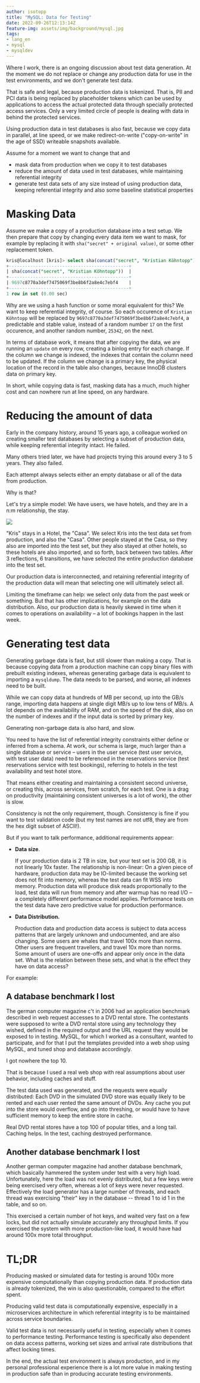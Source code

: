 ```yaml
---
author: isotopp
title: "MySQL: Data for Testing"
date: 2022-09-26T12:13:14Z
feature-img: assets/img/background/mysql.jpg
tags:
- lang_en
- mysql
- mysqldev
---
```


Where I work, there is an ongoing discussion about test data generation.
At the moment we do not replace or change any production data for use in the test environments, and we don't generate test data.

That is safe and legal, because production data is tokenized.
That is, PII and PCI data is being replaced by placeholder tokens which can be used by applications to access the actual protected data through specially protected access services.
Only a very limited circle of people is dealing with data in behind the protected services.

Using production data in test databases is also fast, because we copy data in parallel, at line speed, or we make redirect-on-write ("copy-on-write" in the age of SSD) writeable snapshots available.

Assume for a moment we want to change that and

- mask data from production when we copy it to test databases
- reduce the amount of data used in test databases, while maintaining referential integrity
- generate test data sets of any size instead of using production data, keeping referential integrity and also some baseline statistical properties

# Masking Data

Assume we make a copy of a production database into a test setup.
We then prepare that copy by changing every data item we want to mask, for example by replacing it with `sha("secret" + original value)`, or some other replacement token.

```sql
kris@localhost [kris]> select sha(concat("secret", "Kristian Köhntopp"));
+---------------------------------------------+
| sha(concat("secret", "Kristian Köhntopp"))  |
+---------------------------------------------+
| 9697c8770a3def7475069f3be8b6f2a8e4c7ebf4    |
+---------------------------------------------+
1 row in set (0.00 sec)
```

Why are we using a hash function or some moral equivalent for this? 
We want to keep referential integrity, of course. 
So each occurence of `Kristian Köhntopp` will be replaced by `9697c8770a3def7475069f3be8b6f2a8e4c7ebf4`, a predictable and stable value, instead of a random number `17` on the first occurence, and another random number, `25342`, on the next.

In terms of database work, it means that after copying the data, we are running an `update` on every row, creating a binlog entry for each change.
If the column we change is indexed, the indexes that contain the column need to be updated.
If the column we change is a primary key, the physical location of the record in the table also changes, because InnoDB clusters data on primary key.

In short, while copying data is fast, masking data has a much, much higher cost and can nowhere run at line speed, on any hardware.

# Reducing the amount of data

Early in the company history, around 15 years ago, a colleague worked on creating smaller test databases by selecting a subset of production data, while keeping referential integrity intact.
He failed.

Many others tried later, we have had projects trying this around every 3 to 5 years. 
They also failed.

Each attempt always selects either an empty database or all of the data from production.

Why is that?

Let's try a simple model: 
We have users, we have hotels, and they are in a n:m relationship, the stay.

![](/uploads/2022/09/test-data-01.jpg)

"Kris" stays in a Hotel, the "Casa".
We select Kris into the test data set from production, and also the "Casa".
Other people stayed at the Casa, so they also are imported into the test set, but they also stayed at other hotels, so these hotels are also imported, and so forth, back between two tables.
After 3 reflections, 6 transitions, we have selected the entire production database into the test set.

Our production data is interconnected, and retaining referential integrity of the production data will mean that selecting one will ultimately select all.

Limiting the timeframe can help:
we select only data from the past week or something.
But that has other implications, for example on the data distribution. 
Also, our production data is heavily skewed in time when it comes to operations on availability – a lot of bookings happen in the last week.

# Generating test data

Generating garbage data is fast, but still slower than making a copy.
That is because copying data from a production machine can copy binary files with prebuilt existing indexes, whereas generating garbage data is equivalent to importing a `mysqldump`.
The data needs to be parsed, and worse, all indexes need to be built.

While we can copy data at hundreds of MB per second, up into the GB/s range, importing data happens at single digit MB/s up to low tens of MB/s.
A lot depends on the availability of RAM, and on the speed of the disk, also on the number of indexes and if the input data is sorted by primary key.

Generating non-garbage data is also hard, and slow.

You need to have the list of referential integrity constraints either define or inferred from a schema. 
At work, our schema is large, much larger than a single database or service – users in the user service (test user service, with test user data) need to be referenced in the reservations service (test reservations service with test bookings), referring to hotels in the test availability and test hotel store.

That means either creating and maintaining a consistent second universe, or creating this, across services, from scratch, for each test.
One is a drag on productivity (maintaining consistent universes is a lot of work), the other is slow.

Consistency is not the only requirement, though.
Consistency is fine if you want to test validation code (but my test names are not utf8, they are from the hex digit subset of ASCII!).

But if you want to talk performance, additional requirements appear:

- **Data size**.

  If your production data is 2 TB in size, but your test set is 200 GB, it is not linearly 10x faster. 
  The relationship is non-linear: On a given piece of hardware, production data may be IO-limited because the working set does not fit into memory, whereas the test data can fit WSS into memory. 
  Production data will produce disk reads proportionally to the load, test data will run from memory and after warmup has no read I/O – a completely different performance model applies. 
  Performance tests on the test data have zero predictive value for production performance.
- **Data Distribution.**

  Production data and production data access is subject to data access patterns that are largely unknown and undocumented, and are also changing. 
  Some users are whales that travel 100x more than norms. 
  Other users are frequent travellers, and travel 10x more than norms. 
  Some amount of users are one-offs and appear only once in the data set. 
  What is the relation between these sets, and what is the effect they have on data access? 

For example:

## A database benchmark I lost

The german computer magazine c't in 2006 had an application benchmark described in web request accesses to a DVD rental store. 
The contestants were supposed to write a DVD rental store using any technology they wished, defined in the required output and the URL request they would be exposed to in testing. 
MySQL, for which I worked as a consultant, wanted to participate, and for that I put the templates provided into a web shop using MySQL, and tuned shop and database accordingly.

I got nowhere the top 10.

That is because I used a real web shop with real assumptions about user behavior, including caches and stuff.

The test data used was generated, and the requests were equally distributed: 
Each DVD in the simulated DVD store was equally likely to be rented and each user rented the same amount of DVDs. 
Any cache you put into the store would overflow, and go into threshing, or would have to have sufficient memory to keep the entire store in cache.

Real DVD rental stores have a top 100 of popular titles, and a long tail. Caching helps. 
In the test, caching destroyed performance.

## Another database benchmark I lost

Another german computer magazine had another database benchmark, which basically hammered the system under test with a very high load. 
Unfortunately, here the load was not evenly distributed, but a few keys were being exercised very often, whereas a lot of keys were never requested. 
Effectively the load generator has a large number of threads, and each thread was exercising "their" key in the database -- thread 1 to id 1 in the table, and so on.

This exercised a certain number of hot keys, and waited very fast on a few locks, but did not actually simulate accurately any throughput limits. 
If you exercised the system with more production-like load, it would have had around 100x more total throughput.

# TL;DR

Producing masked or simulated data for testing is around 100x more expensive computationally than copying production data. 
If production data is already tokenized, the win is also questionable, compared to the effort spent.

Producing valid test data is computationally expensive, especially in a microservices architecture in which referential integrity is to be maintained across service boundaries.

Valid test data is not necessarily useful in testing, especially when it comes to performance testing.
Performance testing is specifically also dependent on data access patterns, working set sizes and arrival rate distributions that affect locking times.

In the end, the actual test environment is always production, and in my personal professional experience there is a lot more value in making testing in production safe than in producing accurate testing environments.
